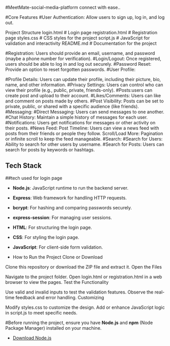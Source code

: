 #MeetMate-social-media-platform
connect with ease..


 #Core Features
#User Authentication: Allow users to sign up, log in, and log out.

Project Structure
 login.html              # Login page
 registration.html       # Registration page
 styles.css              # CSS styles for the project
 script.js               # JavaScript for validation and interactivity
 README.md               # Documentation for the project


#Registration: Users should provide an email, username, and password (maybe a phone number for verification).
#Login/Logout: Once registered, users should be able to log in and log out securely.
#Password Reset: Provide an option to reset forgotten passwords.
#User Profile:

#Profile Details: Users can update their profile, including their picture, bio, name, and other information.
#Privacy Settings: Users can control who can view their profile (e.g., public, private, friends-only).
#Posts:users can create post and upload to their account.
#Likes/Comments: Users can like and comment on posts made by others.
#Post Visibility: Posts can be set to private, public, or shared with a specific audience (like friends).
#Messaging:
#Direct Messaging: Users can send messages to one another.
#Chat History: Maintain a simple history of messages for each user.
#Notifications: Users get notifications for messages or other activity on their posts.
#News Feed: Post Timeline: Users can view a news feed with posts from their friends or people they follow.
Scroll/Load More: Pagination or infinite scroll to keep the feed manageable.
#Search:
#Search for Users: Ability to search for other users by username.
#Search for Posts: Users can search for posts by keywords or hashtags.



## Tech Stack 
##tech used for login page 

- **Node.js**: JavaScript runtime to run the backend server.
- **Express**: Web framework for handling HTTP requests.
- **bcrypt**: For hashing and comparing passwords securely.
- **express-session**: For managing user sessions.
- **HTML**: For structuring the login page.
- **CSS**: For styling the login page.
- **JavaScript**: For client-side form validation.

- How to Run the Project
Clone or Download

Clone this repository or download the ZIP file and extract it.
Open the Files

Navigate to the project folder.
Open login.html or registration.html in a web browser to view the pages.
Test the Functionality

Use valid and invalid inputs to test the validation features.
Observe the real-time feedback and error handling.
Customizing

Modify styles.css to customize the design.
Add or enhance JavaScript logic in script.js to meet specific needs.

 

#Before running the project, ensure you have **Node.js** and **npm** (Node Package Manager) installed on your machine.

- [Download Node.js](https://nodejs.org/)
